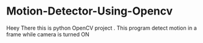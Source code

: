 # Motion-Detector-Using-Opencv
Heey There this is python OpenCV project . This program detect motion in  a frame while camera is turned ON
